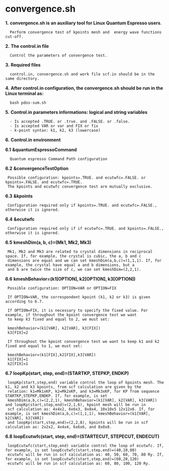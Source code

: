 # convergence.sh 

**1.** **convergence.sh is an auxiliary tool for Linux Quantum Espresso users**. 
        
      Perform convergence test of kpoints mesh and  energy wave functions cut-off.
   
**2.** **The control.in file**

      Control the parameters of convergence test.

**3.** **Required files** 
       
      control.in, convergence.sh and work file scf.in should be in the same directory.
   
**4.** **After control.in configuration, the convergence.sh should be run in the Linux terminal as:** 
      
      bash pdos-sum.sh

**5.** **Control.in parameters informations: logical and string variables**
                                                     
      - Is accepted .TRUE. or .true. and .FALSE. or .false.                 
      - Is accepted VAR or var and FIX or fix                               
      - k-point syntax: k1, k2, k3 (lowercase)                              

**6.** **Control.in environment**
   
   **6.1** **&quantumEspressoCommand**
   
      Quantum espresso Command Path configuration
  
   **6.2** **&convergenceTestOption**
                                                   
     Possible configuration: kpoints=.TRUE. and ecutwfc=.FALSE. or kpoints=.FALSE. and ecutwfc=.TRUE.
     The kpoints and ecutwfc convergence test are mutually exclusive. 
                                                                      
   **6.3** **&kpoints** 
   
     Configuration required only if kpoints=.TRUE. and ecutwfc=.FALSE., otherwise it is ignored.                           
                                                                      
   **6.4** **&ecutwfc** 
   
     Configuration required only if if ecutwfc=.TRUE. and kpoints=.FALSE., otherwise it is ignored.                           
                                                                      
   **6.5** **kmeshDim(a, b, c)=(Mk1, Mk2, Mk3)**  
   
     Mk1, Mk2 and Mk3 are related to crystal dimensions in reciprocal space. If, for example, the crystal is cubic, the a, b and c        
     dimensions are equal and we can set kmeshDim(a,b,c)=(1,1,1). If, for example, the crystal have equal a and b dimensions, but a   
     and b are twice the size of c, we can set kmeshDim=(2,2,1).         
                                                                      
   **6.6** **kmeshBehavior=(k1[OPTION], k2[OPTION], k3[OPTION])** 
   
     Possible configuration: OPTION=VAR or OPTION=FIX

     If OPTION=VAR, the correspondent kpoint (k1, k2 or k3) is given according to 6.7.   

     If OPTION=FIX, it is necessary to specify the fixed value. For example, if throughout the kpoint convergence test we want     
     to keep k3 fixed and equal to 2, we must set:
     
     kmeshBehavior=(k1[VAR], k2[VAR], k3[FIX])                             
     k3[FIX]=2 

     If throughout the kpoint convergence test we want to keep k1 and k2 fixed and equal to 1, we must set:                           
                                                                  
     kmeshBehavior=(k1[FIX],k2[FIX],k3[VAR])                             
     k1[FIX]=1                                                           
     k2[FIX]=1                                                           

   **6.7** **loopKp(start, step, end)=(STARTKP, STEPKP, ENDKP)** 
   
     loopKp(start,step,end) variable control the loop of kpoints mesh. The k1, k2 and k3 kpoints, from scf calculation are given by the   
     relation: k1=Mk1xKP, k2=Mk2xKP, and k3=Mk3xKP, for KP from sequence STARTKP,STEPKP,ENDKP. If, for example, is set              
     kmeshDim(a,b,c)=(2,2,1), kmeshBehavior=(k1[VAR], k2[VAR], k3[VAR]) and loopKp(start,step,end)=(2,1,6), kpoint mesh will be run in 
     scf calculation as: 4x4x2, 6x6x3, 8x8x4, 10x10x5 12x12x6. If, for example, is set kmeshDim(a,b,c)=(1,1,1), kmeshBehavior=(k1[VAR], k2[VAR], k3[VAR]) 
     and loopKp(start,step,end)=(2,2,8), kpoints will be run in scf calculation as: 2x2x2, 4x4x4, 6x6x6, and 8x8x8.                     
                                                                      
   **6.8** **loopEcutwfc(start, step, end)=(STARTECUT, STEPECUT, ENDECUT)**          

     loopEcutwfc(start,step,end) variable control the loop of ecutwfc. If, for example, is set loopEcutwfc(start,step,end)=(40,10,80)      
     ecutwfc will be run in scf calculation as: 40, 50, 60, 70, 80 Ry. If, for example, is set loopEcutwfc(start,step,end)=(60,20,120)     
     ecutwfc will be run in scf calculation as: 60, 80, 100, 120 Ry.     
